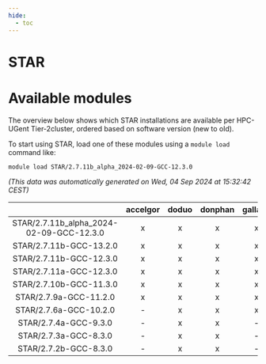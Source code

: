 ```yaml
---
hide:
  - toc
---
```


STAR
====

# Available modules


The overview below shows which STAR installations are available per HPC-UGent Tier-2cluster, ordered based on software version (new to old).

To start using STAR, load one of these modules using a `module load` command like:

```shell
module load STAR/2.7.11b_alpha_2024-02-09-GCC-12.3.0
```

*(This data was automatically generated on Wed, 04 Sep 2024 at 15:32:42 CEST)*  

| |accelgor|doduo|donphan|gallade|joltik|shinx|skitty|
| :---: | :---: | :---: | :---: | :---: | :---: | :---: | :---: |
|STAR/2.7.11b_alpha_2024-02-09-GCC-12.3.0|x|x|x|x|x|x|x|
|STAR/2.7.11b-GCC-13.2.0|x|x|x|x|x|x|x|
|STAR/2.7.11b-GCC-12.3.0|x|x|x|x|x|-|x|
|STAR/2.7.11a-GCC-12.3.0|x|x|x|x|x|-|x|
|STAR/2.7.10b-GCC-11.3.0|x|x|x|x|x|-|x|
|STAR/2.7.9a-GCC-11.2.0|x|x|x|x|x|-|x|
|STAR/2.7.6a-GCC-10.2.0|-|x|x|x|x|-|x|
|STAR/2.7.4a-GCC-9.3.0|-|x|x|-|x|-|-|
|STAR/2.7.3a-GCC-8.3.0|-|x|x|-|x|-|-|
|STAR/2.7.2b-GCC-8.3.0|-|x|x|-|x|-|x|
